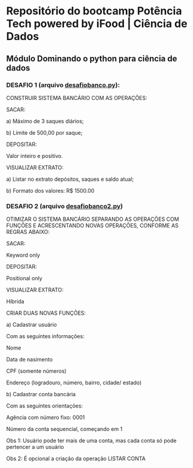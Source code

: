 # Repositório do bootcamp Potência Tech powered by iFood | Ciência de Dados

## Módulo Dominando o python para ciência de dados

### DESAFIO 1 (arquivo [desafiobanco.py](https://github.com/danieldmonteiro/dio-ifood-python/commit/f5536867fb9ee1eb7104b1d9d28851584a24c73d)):

CONSTRUIR SISTEMA BANCÁRIO COM AS OPERAÇÕES:

SACAR: 

a) Máximo de 3 saques diários;

b) Limite de 500,00 por saque;

DEPOSITAR:

Valor inteiro e positivo.

VISUALIZAR EXTRATO: 

a) Listar no extrato depósitos, saques e saldo atual;

b) Formato dos valores: R$ 1500.00

### DESAFIO 2 (arquivo [desafiobanco2.py](https://github.com/danieldmonteiro/dio-ifood-python/blob/main/desafiobanco2.py))

OTIMIZAR O SISTEMA BANCÁRIO SEPARANDO AS OPERAÇÕES COM FUNÇÕES E ACRESCENTANDO NOVAS  OPERAÇÕES, CONFORME AS REGRAS ABAIXO:

SACAR: 

Keyword only

DEPOSITAR: 

Positional only

VISUALIZAR EXTRATO: 

Híbrida

CRIAR DUAS NOVAS FUNÇÕES: 

a) Cadastrar usuário

Com as seguintes informações: 

Nome

Data de nasimento

CPF (somente números)

Endereço (logradouro, número, bairro, cidade/ estado)

b) Cadastrar conta bancária

Com as seguintes orientações:

Agência com número fixo: 0001

Número da conta sequencial, começando em 1
 
Obs 1: Usuário pode ter mais de uma conta, mas cada conta só pode pertencer a um usuário

Obs 2: É opcional a criação da operação LISTAR CONTA

